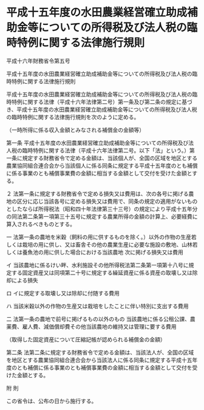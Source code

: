 # 平成十五年度の水田農業経営確立助成補助金等についての所得税及び法人税の臨時特例に関する法律施行規則

平成十六年財務省令第五号

平成十五年度の水田農業経営確立助成補助金等についての所得税及び法人税の臨時特例に関する法律施行規則

平成十五年度の水田農業経営確立助成補助金等についての所得税及び法人税の臨時特例に関する法律（平成十六年法律第二号）第一条及び第二条の規定に基づき、平成十五年度の水田農業経営確立助成補助金等についての所得税及び法人税の臨時特例に関する法律施行規則を次のように定める。

（一時所得に係る収入金額とみなされる補償金の金額等）

第一条 平成十五年度の水田農業経営確立助成補助金等についての所得税及び法人税の臨時特例に関する法律（平成十六年法律第二号。以下「法」という。）第一条に規定する財務省令で定める金額は、当該個人が、全国の区域を地区とする農業協同組合連合会から当該個人に係る同条に規定する平成十五年度のとも補償に係る事業のとも補償事業費の金額に相当する金額として交付を受けた金額とする。

２ 法第一条に規定する財務省令で定める損失又は費用は、次の各号に掲げる農地の区分に応じ当該各号に定める損失又は費用で、同条の規定の適用がないものとしたならば所得税法（昭和四十年法律第三十三号）の規定により平成十五年分の同法第二条第一項第三十五号に規定する農業所得の金額の計算上、必要経費に算入されるべきものとする。

一 法第一条の農地を米穀（飼料の用に供するものを除く。）以外の作物の生産若しくは栽培の用に供し、又は畜舎その他の農業生産に必要な施設の敷地、山林若しくは養魚池の用に供した場合における当該農地 次に掲げる損失又は費用

イ 当該農地に係るけい畔、水利施設その他所得税法第二条第一項第十八号に規定する固定資産又は同項第二十号に規定する繰延資産に係る資産の取壊し又は除却による損失

ロ イに規定する取壊し又は除却に付随する費用

ハ 当該米穀以外の作物の生産又は栽培をしたことに伴い特別に支出する費用

二 法第一条の農地で前号に掲げるもの以外のもの 当該農地に係る公租公課、農薬費、雇人費、減価償却費その他当該農地の維持又は管理に要する費用

（取得した固定資産について圧縮記帳が認められる補償金の金額）

第二条 法第二条に規定する財務省令で定める金額は、当該法人が、全国の区域を地区とする農業協同組合連合会から当該法人に係る同条に規定する平成十五年度のとも補償に係る事業のとも補償事業費の金額に相当する金額として交付を受けた金額とする。

附 則

この省令は、公布の日から施行する。
